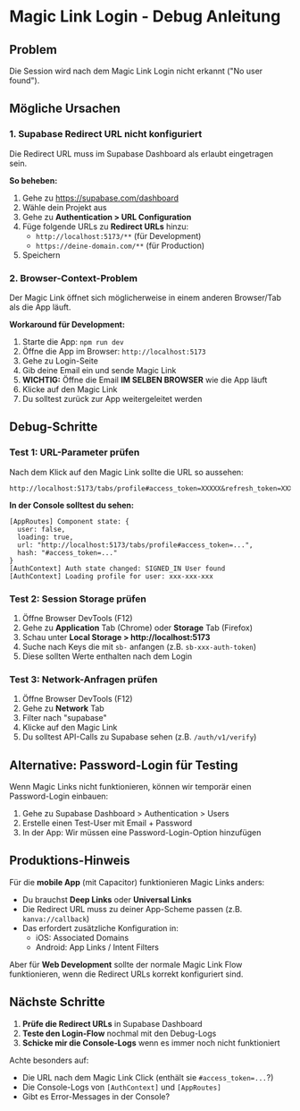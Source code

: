 # Magic Link Login - Debug Anleitung

## Problem
Die Session wird nach dem Magic Link Login nicht erkannt ("No user found").

## Mögliche Ursachen

### 1. Supabase Redirect URL nicht konfiguriert
Die Redirect URL muss im Supabase Dashboard als erlaubt eingetragen sein.

**So beheben:**
1. Gehe zu https://supabase.com/dashboard
2. Wähle dein Projekt aus
3. Gehe zu **Authentication > URL Configuration**
4. Füge folgende URLs zu **Redirect URLs** hinzu:
   - `http://localhost:5173/**` (für Development)
   - `https://deine-domain.com/**` (für Production)
5. Speichern

### 2. Browser-Context-Problem
Der Magic Link öffnet sich möglicherweise in einem anderen Browser/Tab als die App läuft.

**Workaround für Development:**
1. Starte die App: `npm run dev`
2. Öffne die App im Browser: `http://localhost:5173`
3. Gehe zu Login-Seite
4. Gib deine Email ein und sende Magic Link
5. **WICHTIG:** Öffne die Email **IM SELBEN BROWSER** wie die App läuft
6. Klicke auf den Magic Link
7. Du solltest zurück zur App weitergeleitet werden

## Debug-Schritte

### Test 1: URL-Parameter prüfen
Nach dem Klick auf den Magic Link sollte die URL so aussehen:
```
http://localhost:5173/tabs/profile#access_token=XXXXX&refresh_token=XXXXX&expires_in=3600&token_type=bearer&type=magiclink
```

**In der Console solltest du sehen:**
```
[AppRoutes] Component state: {
  user: false,
  loading: true,
  url: "http://localhost:5173/tabs/profile#access_token=...",
  hash: "#access_token=..."
}
[AuthContext] Auth state changed: SIGNED_IN User found
[AuthContext] Loading profile for user: xxx-xxx-xxx
```

### Test 2: Session Storage prüfen
1. Öffne Browser DevTools (F12)
2. Gehe zu **Application** Tab (Chrome) oder **Storage** Tab (Firefox)
3. Schau unter **Local Storage > http://localhost:5173**
4. Suche nach Keys die mit `sb-` anfangen (z.B. `sb-xxx-auth-token`)
5. Diese sollten Werte enthalten nach dem Login

### Test 3: Network-Anfragen prüfen
1. Öffne Browser DevTools (F12)
2. Gehe zu **Network** Tab
3. Filter nach "supabase"
4. Klicke auf den Magic Link
5. Du solltest API-Calls zu Supabase sehen (z.B. `/auth/v1/verify`)

## Alternative: Password-Login für Testing

Wenn Magic Links nicht funktionieren, können wir temporär einen Password-Login einbauen:

1. Gehe zu Supabase Dashboard > Authentication > Users
2. Erstelle einen Test-User mit Email + Password
3. In der App: Wir müssen eine Password-Login-Option hinzufügen

## Produktions-Hinweis

Für die **mobile App** (mit Capacitor) funktionieren Magic Links anders:
- Du brauchst **Deep Links** oder **Universal Links**
- Die Redirect URL muss zu deiner App-Scheme passen (z.B. `kanva://callback`)
- Das erfordert zusätzliche Konfiguration in:
  - iOS: Associated Domains
  - Android: App Links / Intent Filters

Aber für **Web Development** sollte der normale Magic Link Flow funktionieren, wenn die Redirect URLs korrekt konfiguriert sind.

## Nächste Schritte

1. **Prüfe die Redirect URLs** in Supabase Dashboard
2. **Teste den Login-Flow** nochmal mit den Debug-Logs
3. **Schicke mir die Console-Logs** wenn es immer noch nicht funktioniert

Achte besonders auf:
- Die URL nach dem Magic Link Click (enthält sie `#access_token=...`?)
- Die Console-Logs von `[AuthContext]` und `[AppRoutes]`
- Gibt es Error-Messages in der Console?
